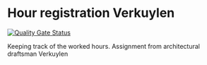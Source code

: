 # Hour registration Verkuylen
[![Quality Gate Status](https://sonarcloud.io/api/project_badges/measure?projectDTO=RickVerkuijlen_hour-registration-rest&metric=alert_status)](https://sonarcloud.io/dashboard?id=RickVerkuijlen_hour-registration-rest)

Keeping track of the worked hours. Assignment from architectural draftsman Verkuylen